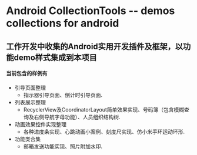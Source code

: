 # Android CollectionTools -- demos collections for android

## 工作开发中收集的Android实用开发插件及框架，以功能demo样式集成到本项目

#### 当前包含的样例有

* 引导页面整理
    * 指示器引导页面、倒计时引导页面.
* 列表展示整理
    * RecyclerView及CoordinatorLayout简单效果实现、号码簿（包含模糊查询及右侧导航字母功能）、人员组织结构树.
* 动画效果控件实现整理
    * 各种进度条实现、心跳动画小案例、刻度尺实现、仿小米手环运动环形.
* 功能类合集
    * 邮箱发送功能实现、照片附加水印.
